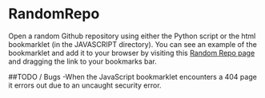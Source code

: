 # RandomRepo
Open a random Github repository using either the Python script or the html bookmarklet (in the JAVASCRIPT directory). You can see an example of the bookmarklet and add it to your browser by visiting this  [Random Repo page](https://ryandavison.github.io/RandomRepo/JAVASCRIPT/random_src.html) and dragging the link to your bookmarks bar.

##TODO / Bugs
-When the JavaScript bookmarklet encounters a 404 page it errors out due to an uncaught security error.
